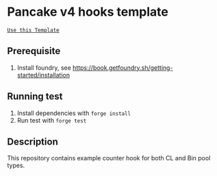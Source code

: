 # Pancake v4 hooks template

[`Use this Template`](https://github.com/new?owner=pancakeswap&template_name=pancake-v4-hooks-template&template_owner=pancakeswap)

## Prerequisite

1. Install foundry, see https://book.getfoundry.sh/getting-started/installation

## Running test

1. Install dependencies with `forge install`
2. Run test with `forge test`

## Description

This repository contains example counter hook for both CL and Bin pool types. 
